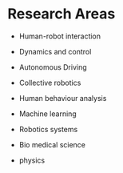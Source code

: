 # Research Areas

- Human-robot interaction
- Dynamics and control
- Autonomous Driving
- Collective robotics
- Human behaviour analysis
- Machine learning
- Robotics systems

- Bio medical science

- physics
